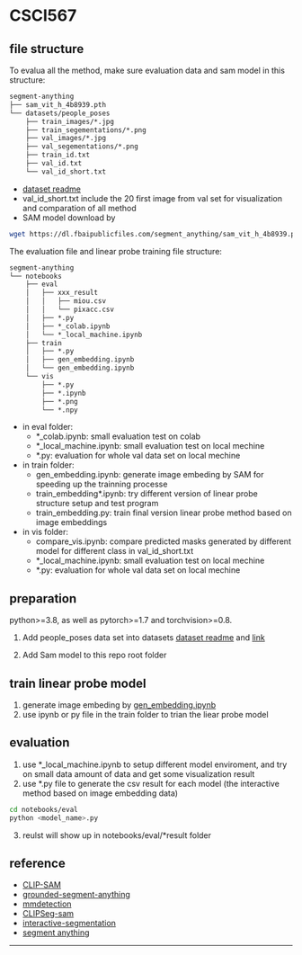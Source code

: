 # CSCI567

## file structure
To evalua all the method, make sure evaluation data and sam model in this structure:
```md
segment-anything
├── sam_vit_h_4b8939.pth
└── datasets/people_poses
    ├── train_images/*.jpg
    ├── train_segementations/*.png
    ├── val_images/*.jpg
    ├── val_segementations/*.png
    ├── train_id.txt
    ├── val_id.txt
    └── val_id_short.txt
```
- [dataset readme](datasets/people_poses/README.md)
- val_id_short.txt include the 20 first image from val set for visualization and comparation of all method
- SAM model download by 
```bash
wget https://dl.fbaipublicfiles.com/segment_anything/sam_vit_h_4b8939.pth
```

The evaluation file and linear probe training file structure:
```md
segment-anything
└── notebooks
    ├── eval
    │   ├── xxx_result
    │   │   ├── miou.csv
    │   │   └── pixacc.csv
    │   ├── *.py
    │   ├── *_colab.ipynb
    │   └── *_local_machine.ipynb
    ├── train
    │   ├── *.py
    │   ├── gen_embedding.ipynb
    │   └── gen_embedding.ipynb
    └── vis
        ├── *.py
        ├── *.ipynb
        ├── *.png
        └── *.npy
```
- in eval folder:
  - *_colab.ipynb: small evaluation test on colab 
  - *_local_machine.ipynb: small evaluation test on local mechine 
  - *.py: evaluation for whole val data set on local mechine 
- in train folder:
  - gen_embedding.ipynb: generate image embeding by SAM for speeding up the trainning processe 
  - train_embedding*.ipynb: try different version of linear probe structure setup and test program 
  - train_embedding.py: train final version linear probe method based on image embeddings
- in vis folder:
  - compare_vis.ipynb: compare predicted masks generated by different model for different class in val_id_short.txt  
  - *_local_machine.ipynb: small evaluation test on local mechine 
  - *.py: evaluation for whole val data set on local mechine 
## preparation
 python>=3.8, as well as pytorch>=1.7 and torchvision>=0.8. 

1. Add people_poses data set into datasets [dataset readme](datasets/people_poses/README.md) and [link](https://drive.google.com/drive/folders/1yB5x4H0m3LszjpErRDDXITDxzlFgQEm7?usp=sharing) 

2. Add Sam model to this repo root folder
## train linear probe model
1. generate image embeding by [gen_embedding.ipynb](notebooks/train/gen_embedding.ipynb)
2. use ipynb or py file in the train folder to trian the liear probe model
## evaluation
1. use *_local_machine.ipynb to setup different model enviroment, and try on small data amount of data and get some visualization result
2. use *.py file to generate the csv result for each model (the interactive method based on image embedding data)
```bash
cd notebooks/eval
python <model_name>.py
```
3. reulst will show up in notebooks/eval/*result folder


## reference
- [CLIP-SAM](https://github.com/maxi-w/CLIP-SAM)
- [grounded-segment-anything](https://github.com/IDEA-Research/Grounded-Segment-Anything)
- [mmdetection](https://github.com/open-mmlab/mmdetection)
- [CLIPSeg-sam](https://huggingface.co/blog/clipseg-zero-shot)
- [interactive-segmentation](https://github.com/SamsungLabs/ritm_interactive_segmentation)
- [segment anything]([https://github.com/SamsungLabs/ritm_interactive_segmentation](https://github.com/facebookresearch/segment-anything)https://github.com/facebookresearch/segment-anything)
---



